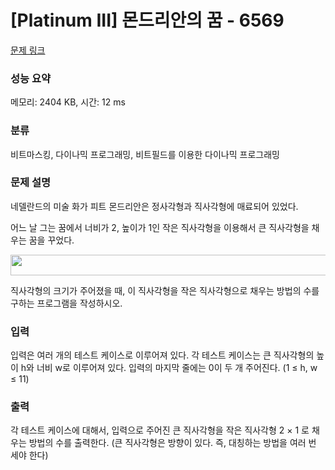 # [Platinum III] 몬드리안의 꿈 - 6569 

[문제 링크](https://www.acmicpc.net/problem/6569) 

### 성능 요약

메모리: 2404 KB, 시간: 12 ms

### 분류

비트마스킹, 다이나믹 프로그래밍, 비트필드를 이용한 다이나믹 프로그래밍

### 문제 설명

<p>네델란드의 미술 화가 피트 몬드리안은 정사각형과 직사각형에 매료되어 있었다.</p>

<p>어느 날 그는 꿈에서 너비가 2, 높이가 1인 작은 직사각형을 이용해서 큰 직사각형을 채우는 꿈을 꾸었다.</p>

<p><img alt="" src="https://www.acmicpc.net/upload/images/dream1.gif" style="height:33px; width:599px"></p>

<p>직사각형의 크기가 주어졌을 때, 이 직사각형을 작은 직사각형으로 채우는 방법의 수를 구하는 프로그램을 작성하시오.</p>

### 입력 

 <p>입력은 여러 개의 테스트 케이스로 이루어져 있다. 각 테스트 케이스는 큰 직사각형의 높이 h와 너비 w로 이루어져 있다. 입력의 마지막 줄에는 0이 두 개 주어진다. (1 ≤ h, w ≤ 11)</p>

### 출력 

 <p>각 테스트 케이스에 대해서, 입력으로 주어진 큰 직사각형을 작은 직사각형 2 × 1 로 채우는 방법의 수를 출력한다. (큰 직사각형은 방향이 있다. 즉, 대칭하는 방법을 여러 번 세야 한다)</p>

